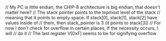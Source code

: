 // My PC is little endian, the CHIP-8 architecture is big endian, that doesn't matter here?
// The stack pointer points to the topmost level of the stack
// meaning that it points to empty space. If stack[0], stack[1], stack[2] have values inside of
// them, then stack_pointer is 3 (it points to stack[3])
// For now I don't check for overflow in certain places, If the necessity occurs, I will
// do it
// The last register V[0xF] seems to be for signifying overflow
